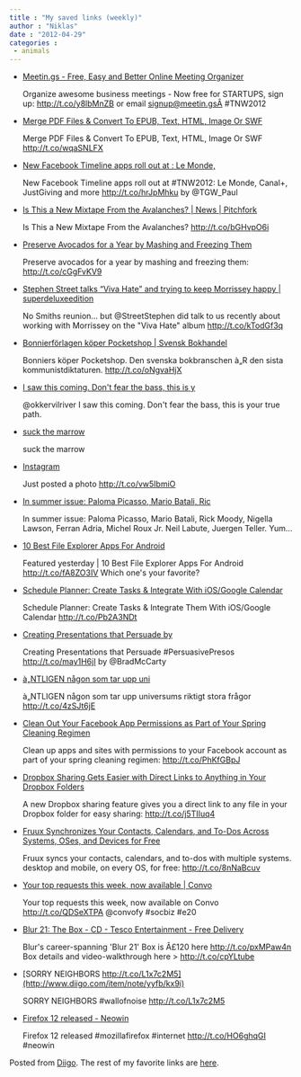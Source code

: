 ```yaml
---
title : "My saved links (weekly)"
author : "Niklas"
date : "2012-04-29"
categories : 
 - animals
---
```


- [Meetin.gs - Free, Easy and Better Online Meeting Organizer](http://www.meetin.gs)
    
    Organize awesome business meetings - Now free for STARTUPS, sign up: http://t.co/y8lbMnZB or email signup@meetin.gsÂ #TNW2012
    
    
- [Merge PDF Files & Convert To EPUB, Text, HTML, Image Or SWF](http://www.addictivetips.com/windows-tips/merge-pdf-files-convert-to-epub-text-html-image-or-swf/?utm_source=feedburner&utm_medium=twitter&utm_campaign=Feed%3A+Addictivetips+%28AddictiveTips%29)
    
    Merge PDF Files & Convert To EPUB, Text, HTML, Image Or SWF http://t.co/wqaSNLFX
    
- [New Facebook Timeline apps roll out at : Le Monde,](http://t.co/hrJpMhku)
    
    New Facebook Timeline apps roll out at #TNW2012: Le Monde, Canal+, JustGiving and more http://t.co/hrJpMhku by @TGW\_Paul
    
    
- [Is This a New Mixtape From the Avalanches? | News | Pitchfork](http://www.pitchfork.com/news/46267-is-this-a-new-mixtape-from-the-avalanches)
    
    Is This a New Mixtape From the Avalanches? http://t.co/bGHvpO6i
    
- [Preserve Avocados for a Year by Mashing and Freezing Them](http://lifehacker.com/5905326/preserve-avocados-for-a-year-by-mashing-and-freezing-them?utm_campaign=socialflow_lifehacker_twitter&utm_source=lifehacker_twitter&utm_medium=socialflow)
    
    Preserve avocados for a year by mashing and freezing them: http://t.co/cGgFvKV9
    
- [Stephen Street talks “Viva Hate” and trying to keep Morrissey happy | superdeluxeedition](http://www.superdeluxeedition.com/interview/stephen-street-talks-viva-hate-and-trying-to-keep-morrissey-happy)
    
    No Smiths reunion... but @StreetStephen did talk to us recently about working with Morrissey on the "Viva Hate" album http://t.co/kTodGf3q
    
- [Bonnierförlagen köper Pocketshop | Svensk Bokhandel](http://www.svb.se/node/6433502)
    
    Bonniers köper Pocketshop. Den svenska bokbranschen à„R den sista kommunistdiktaturen. http://t.co/oNgvaHjX
    
- [I saw this coming. Don't fear the bass, this is y](http://www.diigo.com/item/note/yyfb/5but)
    
    @okkervilriver I saw this coming. Don't fear the bass, this is your true path.
    
- [suck the marrow](http://www.diigo.com/item/note/yyfb/4xnq)
    
    suck the marrow
    
- [Instagram](http://instagr.am/p/JzgSiTPeX2)
    
    Just posted a photo http://t.co/vw5IbmiO
    
- [In summer issue: Paloma Picasso, Mario Batali, Ric](http://www.diigo.com/item/note/yyfb/g5bm)
    
    In summer issue: Paloma Picasso, Mario Batali, Rick Moody, Nigella Lawson, Ferran Adria, Michel Roux Jr. Neil Labute, Juergen Teller. Yum...
    
- [10 Best File Explorer Apps For Android](http://www.addictivetips.com/mobile/10-best-file-explorer-apps-for-android)
    
    Featured yesterday | 10 Best File Explorer Apps For Android http://t.co/fA8ZO3IV Which one's your favorite?
    
- [Schedule Planner: Create Tasks & Integrate With iOS/Google Calendar](http://www.addictivetips.com/mobile/schedule-planner-create-tasks-integrate-with-iosgoogle-calendar/?utm_source=feedburner&utm_medium=twitter&utm_campaign=Feed%3A+Addictivetips+%28AddictiveTips%29)
    
    Schedule Planner: Create Tasks & Integrate Them With iOS/Google Calendar http://t.co/Pb2A3NDt
    
- [Creating Presentations that Persuade by](http://t.co/may1H6jI)
    
    Creating Presentations that Persuade #PersuasivePresos http://t.co/may1H6jI by @BradMcCarty
    
    
- [à„NTLIGEN någon som tar upp uni](http://www.diigo.com/item/note/yyfb/xs8e)
    
    à„NTLIGEN någon som tar upp universums riktigt stora frågor http://t.co/4zSJt6jE
    
- [Clean Out Your Facebook App Permissions as Part of Your Spring Cleaning Regimen](http://lifehacker.com/5904590/clean-out-your-facebook-app-permissions-as-part-of-your-spring-cleaning-regimen?utm_campaign=socialflow_lifehacker_twitter&utm_source=lifehacker_twitter&utm_medium=socialflow)
    
    Clean up apps and sites with permissions to your Facebook account as part of your spring cleaning regimen: http://t.co/PhKfGBpJ
    
- [Dropbox Sharing Gets Easier with Direct Links to Anything in Your Dropbox Folders](http://lifehacker.com/5904291/dropbox-sharing-gets-easier-with-direct-links-to-anything-in-your-dropbox-folders?utm_campaign=socialflow_lifehacker_twitter&utm_source=lifehacker_twitter&utm_medium=socialflow)
    
    A new Dropbox sharing feature gives you a direct link to any file in your Dropbox folder for easy sharing: http://t.co/j5TIIuq4
    
- [Fruux Synchronizes Your Contacts, Calendars, and To-Dos Across Systems, OSes, and Devices for Free](http://lifehacker.com/5904251/fruux-synchronizes-your-contacts-calendars-and-to%20dos-across-systems-oses-and-devices-for-free?utm_campaign=socialflow_lifehacker_twitter&utm_source=lifehacker_twitter&utm_medium=socialflow)
    
    Fruux syncs your contacts, calendars, and to-dos with multiple systems. desktop and mobile, on every OS, for free: http://t.co/8nNaBcuv
    
- [Your top requests this week, now available | Convo](http://blog.convo.com/2012/04/23/your-top-requests-this-week-now-available)
    
    Your top requests this week, now available on Convo http://t.co/QDSeXTPA @convofy #socbiz #e20
    
    
- [Blur 21: The Box - CD - Tesco Entertainment - Free Delivery](http://www.tescoentertainment.com/store/cd/blur-blur-21-the-box/8:940975)
    
    Blur's career-spanning 'Blur 21' Box is Â£120 here http://t.co/pxMPaw4n Box details and video-walkthrough here > http://t.co/cpYLtube
    
- [SORRY NEIGHBORS http://t.co/L1x7c2M5](http://www.diigo.com/item/note/yyfb/kx9i)
    
    
    SORRY NEIGHBORS #wallofnoise http://t.co/L1x7c2M5
    
- [Firefox 12 released - Neowin](http://www.neowin.net/news/firefox-12-released?utm_source=twitterfeed&utm_medium=twitter)
    
    Firefox 12 released #mozillafirefox #internet http://t.co/HO6ghqGI #neowin
    
    

Posted from [Diigo](http://www.diigo.com). The rest of my favorite links are [here](http://www.diigo.com/user/npivic).
